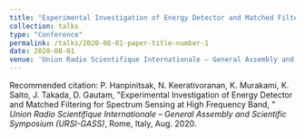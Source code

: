 ```yaml
---
title: "Experimental Investigation of Energy Detector and Matched Filtering for Spectrum Sensing at High Frequency Band"
collection: talks
type: "Conference"
permalink: /talks/2020-08-01-paper-title-number-1
date: 2020-08-01
venue: 'Union Radio Scientifique Internationale – General Assembly and Scientific Symposium (URSI-GASS)'
---
```


Recommended citation: P. Hanpinitsak, N. Keerativoranan, K. Murakami, K. Saito, J. Takada, D. Gautam, "Experimental Investigation of Energy Detector and Matched Filtering for Spectrum Sensing at High Frequency Band, " <i>Union Radio Scientifique Internationale – General Assembly and Scientific Symposium (URSI-GASS)</i>, Rome, Italy, Aug. 2020.

